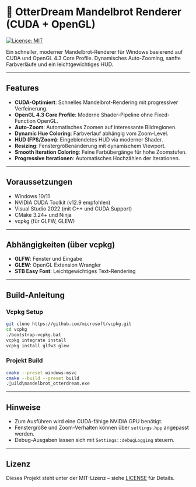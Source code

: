 # 🦦 OtterDream Mandelbrot Renderer (CUDA + OpenGL)

[![License: MIT](https://img.shields.io/badge/License-MIT-yellow.svg)](LICENSE)

Ein schneller, moderner Mandelbrot-Renderer für Windows basierend auf CUDA und OpenGL 4.3 Core Profile. Dynamisches Auto-Zooming, sanfte Farbverläufe und ein leichtgewichtiges HUD.

---

## Features

- **CUDA-Optimiert**: Schnelles Mandelbrot-Rendering mit progressiver Verfeinerung.
- **OpenGL 4.3 Core Profile**: Moderne Shader-Pipeline ohne Fixed-Function OpenGL.
- **Auto-Zoom**: Automatisches Zoomen auf interessante Bildregionen.
- **Dynamic Hue Coloring**: Farbverlauf abhängig vom Zoom-Level.
- **HUD (FPS/Zoom)**: Eingeblendetes HUD via moderner Shader.
- **Resizing**: Fenstergrößenänderung mit dynamischem Viewport.
- **Smooth Iteration Coloring**: Feine Farbübergänge für hohe Zoomstufen.
- **Progressive Iterationen**: Automatisches Hochzählen der Iterationen.

---

## Voraussetzungen

- Windows 10/11
- NVIDIA CUDA Toolkit (v12.9 empfohlen)
- Visual Studio 2022 (mit C++ und CUDA Support)
- CMake 3.24+ und Ninja
- vcpkg (für GLFW, GLEW)

---

## Abhängigkeiten (über vcpkg)

- **GLFW**: Fenster und Eingabe
- **GLEW**: OpenGL Extension Wrangler
- **STB Easy Font**: Leichtgewichtiges Text-Rendering

---

## Build-Anleitung

### Vcpkg Setup

```bash
git clone https://github.com/microsoft/vcpkg.git
cd vcpkg
./bootstrap-vcpkg.bat
vcpkg integrate install
vcpkg install glfw3 glew
```

### Projekt Build

```bash
cmake --preset windows-msvc
cmake --build --preset build
.uild\mandelbrot_otterdream.exe
```

---

## Hinweise

- Zum Ausführen wird eine CUDA-fähige NVIDIA GPU benötigt.
- Fenstergröße und Zoom-Verhalten können über `settings.hpp` angepasst werden.
- Debug-Ausgaben lassen sich mit `Settings::debugLogging` steuern.

---

## Lizenz

Dieses Projekt steht unter der MIT-Lizenz – siehe [LICENSE](LICENSE) für Details.

